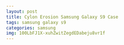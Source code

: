 ```yaml
---
layout: post
title: Cylon Erosion Samsung Galaxy S9 Case
tags: samsung galaxy s9
categories: samsung
img: 100LbFJ1X-xuhZwitZegdEDabeju8vr1f
---
```

